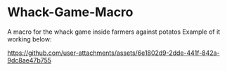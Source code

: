 # Whack-Game-Macro
A macro for the whack game inside farmers against potatos
Example of it working below:

https://github.com/user-attachments/assets/6e1802d9-2dde-441f-842a-9dc8ae47b755


